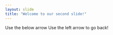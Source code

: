 ```yaml
---
layout: slide
title: "Welcome to our second slide!"
---
```

Use the below arrow
Use the left arrow to go back!
